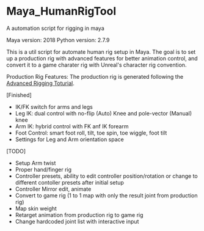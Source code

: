 # Maya_HumanRigTool
A automation script for rigging in maya

Maya version: 2018
Python version: 2.7.9


This is a util script for automate human rig setup in Maya. 
The goal is to set up a production rig with advanced features for better animation control, and convert it to a game charater rig with Unreal's character rig convention. 

Production Rig Features:
The production rig is generated following the [Advanced Rigging Toturial](https://www.youtube.com/watch?v=MV4XRgmTynY&list=PL8hZ6hQCGHMXKqaX9Og4Ow52jsU_Y5veH&index=1). 

[Finished]
- IK/FK switch for arms and legs 
- Leg IK: dual control with no-flip (Auto) Knee and pole-vector (Manual) knee 
- Arm IK: hybrid control with FK anf IK forearm 
- Foot Control: smart foot roll, tilt, toe spin, toe wiggle, foot tilt
- Settings for Leg and Arm orientation space


[TODO]
- Setup Arm twist 
- Proper hand/finger rig 
- Controller presets, ability to edit controller position/rotation or change to different contoller presets after initial setup
- Controller Mirror edit, animate 
- Convert to game rig (1 to 1 map with only the result joint from production rig)
- Map skin weight 
- Retarget animation from production rig to game rig
- Change hardcoded joint list with interactive input

 
